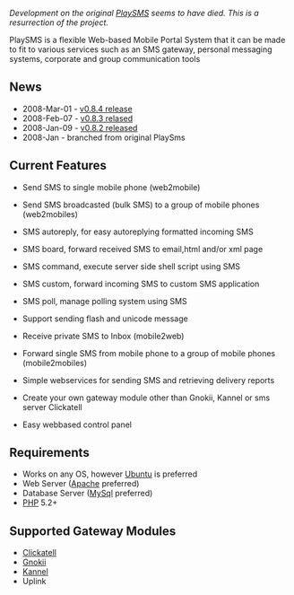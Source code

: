 _Development on the original [PlaySMS](http://playsms.sourceforge.net/) seems to have died.  This is a resurrection of the project._

PlaySMS is a flexible Web-based Mobile Portal System that it can be made to fit to various services such as an SMS gateway, personal messaging systems, corporate and group communication tools

## News ##
  * 2008-Mar-01 - [v0.8.4 release](v084_Release_Notes.md)
  * 2008-Feb-07 - [v0.8.3 relased](v083_Release_Notes.md)
  * 2008-Jan-09 - [v0.8.2 released](v082_Release_Notes.md)
  * 2008-Jan - branched from original PlaySms

## Current Features ##

  * Send SMS to single mobile phone (web2mobile)
  * Send SMS broadcasted (bulk SMS) to a group of mobile phones (web2mobiles)
  * SMS autoreply, for easy autoreplying formatted incoming SMS
  * SMS board, forward received SMS to email,html and/or xml page
  * SMS command, execute server side shell script using SMS
  * SMS custom, forward incoming SMS to custom SMS application
  * SMS poll, manage polling system using SMS

  * Support sending flash and unicode message
  * Receive private SMS to Inbox (mobile2web)
  * Forward single SMS from mobile phone to a group of mobile phones (mobile2mobiles)
  * Simple webservices for sending SMS and retrieving delivery reports
  * Create your own gateway module other than Gnokii, Kannel or sms server Clickatell
  * Easy webbased control panel


## Requirements ##

  * Works on any OS, however [Ubuntu](http://ubuntu.com) is preferred
  * Web Server ([Apache](http://httpd.apache.org) preferred)
  * Database Server ([MySql](http://www.mysql.com) preferred)
  * [PHP](http://www.php.net) 5.2+

## Supported Gateway Modules ##

  * [Clickatell](http://www.clickatell.com)
  * [Gnokii](http://www.gnokii.org)
  * [Kannel](http://www.kannel.org)
  * Uplink
